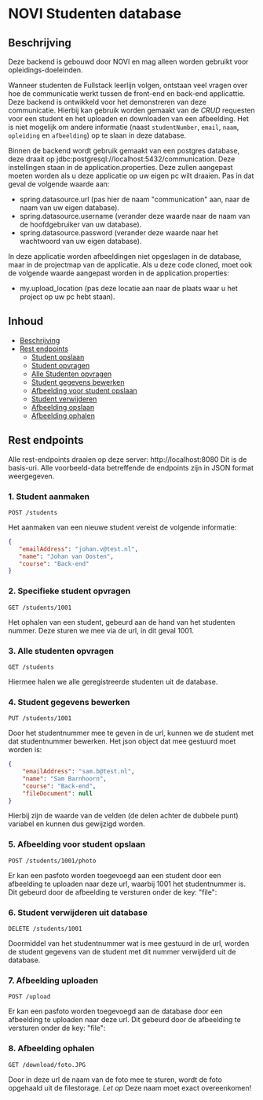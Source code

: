 # NOVI Studenten database

## Beschrijving
Deze backend is gebouwd door NOVI en mag alleen worden gebruikt voor opleidings-doeleinden.

Wanneer studenten de Fullstack leerlijn volgen, ontstaan veel vragen over hoe de communicatie werkt tussen de front-end en back-end applicattie. Deze backend is ontwikkeld voor het demonstreren van deze communicatie. Hierbij kan gebruik worden gemaakt van de _CRUD_ requesten voor een student en het uploaden en downloaden van een afbeelding. Het is niet mogelijk om andere informatie (naast `studentNumber`, `email`, `naam`, `opleiding` en `afbeelding`) op te slaan in deze database.

Binnen de backend wordt gebruik gemaakt van een postgres database, deze draait op jdbc:postgresql://localhost:5432/communication. Deze instellingen staan in de application.properties. Deze zullen aangepast moeten worden als u deze applicatie op uw eigen pc wilt draaien. 
Pas in dat geval de volgende waarde aan:
- spring.datasource.url (pas hier de naam "communication" aan, naar de naam van uw eigen database).
- spring.datasource.username (verander deze waarde naar de naam van de hoofdgebruiker van uw database).
- spring.datasource.password (verander deze waarde naar het wachtwoord van uw eigen database).

In deze applicatie worden afbeeldingen niet opgeslagen in de database, maar in de projectmap van de applicatie. Als u deze code cloned, moet ook de volgende waarde aangepast worden in de application.properties:
- my.upload_location (pas deze locatie aan naar de plaats waar u het project op uw pc hebt staan).

## Inhoud
* [Beschrijving](#beschrijving)
* [Rest endpoints](#rest-endpoints)
    * [Student opslaan](#1-student-aanmaken)
    * [Student opvragen](#2-student-opvragen)
    * [Alle Studenten opvragen](#3-alle-studenten-opvragen)
    * [Student gegevens bewerken](#4-student-gegevens-bewerken)
    * [Afbeelding voor student opslaan](#5-afbeelding-voor-student-opslaan)
    * [Student verwijderen](#6-student-verwijderen-uit-database)
    * [Afbeelding opslaan](#7-afbeelding-uploaden)
    * [Afbeelding ophalen](#8-afbeelding-ophalen)

## Rest endpoints
Alle rest-endpoints draaien op deze server: http://localhost:8080 Dit is de basis-uri. Alle voorbeeld-data betreffende de endpoints zijn in JSON format weergegeven. 

### 1. Student aanmaken
`POST /students`

Het aanmaken van een nieuwe student vereist de volgende informatie:

```json
{
   "emailAddress": "johan.v@test.nl",
   "name": "Johan van Oosten",
   "course": "Back-end"
}
```

### 2. Specifieke student opvragen
`GET /students/1001`

Het ophalen van een student, gebeurd aan de hand van het studenten nummer. Deze sturen we mee via de url, in dit geval 1001.


### 3. Alle studenten opvragen
`GET /students`

Hiermee halen we alle geregistreerde studenten uit de database.

### 4. Student gegevens bewerken
`PUT /students/1001`

Door het studentnummer mee te geven in de url, kunnen we de student met dat studentnummer bewerken. Het json object dat mee gestuurd moet worden is:

```json
{
    "emailAddress": "sam.b@test.nl",
    "name": "Sam Barnhoorn",
    "course": "Back-end",
    "fileDocument": null
}
```
Hierbij zijn de waarde van de velden (de delen achter de dubbele punt) variabel en kunnen dus gewijzigd worden.

### 5. Afbeelding voor student opslaan
`POST /students/1001/photo`

Er kan een pasfoto worden toegevoegd aan een student door een afbeelding te uploaden naar deze url, waarbij 1001 het studentnummer is. Dit gebeurd door de afbeelding te versturen onder de key: "file":


### 6. Student verwijderen uit database
`DELETE /students/1001`

Doormiddel van het studentnummer wat is mee gestuurd in de url, worden de student gegevens van de student met dit nummer verwijderd uit de database.

### 7. Afbeelding uploaden
`POST /upload`


Er kan een pasfoto worden toegevoegd aan de database door een afbeelding te uploaden naar deze url. Dit gebeurd door de afbeelding te versturen onder de key: "file":

### 8. Afbeelding ophalen
`GET /download/foto.JPG`

Door in deze url de naam van de foto mee te sturen, wordt de foto opgehaald uit de filestorage. _Let op_ Deze naam moet exact overeenkomen!
